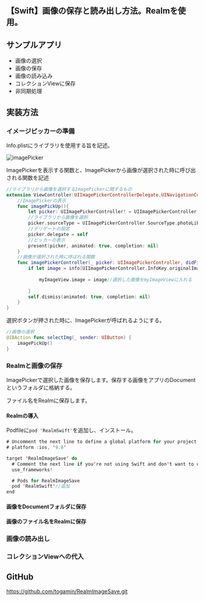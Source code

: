 ## 【Swift】画像の保存と読み出し方法。Realmを使用。





<h2>サンプルアプリ</h2>

* 画像の選択
* 画像の保存
* 画像の読み込み
* コレクションViewに保存
* 非同期処理



<h2>実装方法</h2>

<h3>イメージピッカーの準備</h3>

Info.plistにライブラリを使用する旨を記述。

![imagePicker](/Users/togamiyuki/Desktop/Swift/ImageSaveRealm/images/imagePicker.png)

ImagePickerを表示する関数と、ImagePickerから画像が選択された時に呼び出される関数を記述

```swift
//ライブラリから画像を選択するImagePickerに関するもの
extension ViewController:UIImagePickerControllerDelegate,UINavigationControllerDelegate{
    //ImagePickerの表示
    func imagePickUp(){
        let picker: UIImagePickerController! = UIImagePickerController()
        //ライブラリから画像を選択
        picker.sourceType = UIImagePickerController.SourceType.photoLibrary
        //デリゲートの設定
        picker.delegate = self
        //ピッカーの表示
        present(picker, animated: true, completion: nil)
    }
    //画像が選択された時に呼ばれる関数
    func imagePickerController(_ picker: UIImagePickerController, didFinishPickingMediaWithInfo info: [UIImagePickerController.InfoKey : Any]) {
        if let image = info[UIImagePickerController.InfoKey.originalImage] as? UIImage {
            
            myImageView.image = image//選択した画像をmyImageViewに入れる
            
        }
        self.dismiss(animated: true, completion: nil)
    }
}
```

選択ボタンが押された時に、ImagePickerが呼ばれるようにする。

```swift
//画像の選択
@IBAction func selectImg(_ sender: UIButton) {
	imagePickUp()
}
```



<h3>Realmと画像の保存</h3>

ImagePickerで選択した画像を保存します。保存する画像をアプリのDocumentというフォルダに格納する。

ファイル名をRealmに保存します。

<h4>Realmの導入</h4>

Podfileに`pod 'RealmSwift'`を追加し、インストール。

```Swift
# Uncomment the next line to define a global platform for your project
# platform :ios, '9.0'

target 'RealmImageSave' do
  # Comment the next line if you're not using Swift and don't want to use dynamic frameworks
  use_frameworks!

  # Pods for RealmImageSave
  pod 'RealmSwift'//追加
end
```

<h4>画像をDocumentフォルダに保存</h4>





<h4>画像のファイル名をRealmに保存</h4>





<h3>画像の読み出し</h3>



<h3>コレクションViewへの代入</h3>



<h2>GitHub</h2>

https://github.com/togamin/RealmImageSave.git